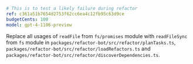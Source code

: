 ```yaml
# This is to test a likely failure during refactor
ref: c361a51b7654d2753f62cc6ea4c12fb95c63d9ce
budgetCents: 100
model: gpt-4-1106-preview
```

Replace all usages of `readFile` from `fs/promises` module with `readFileSync`
from `fs` module in `packages/refactor-bot/src/refactor/planTasks.ts`,
`packages/refactor-bot/src/refactor/loadRefactors.ts` and
`packages/refactor-bot/src/refactor/discoverDependencies.ts`.
